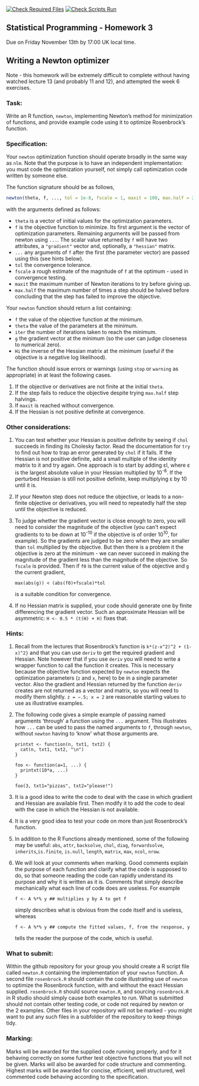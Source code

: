 [![Check Required Files](https://github.com/statprog-s1-2020/hw03_tut01_team08/workflows/Check%20Required%20Files/badge.svg)](https://github.com/statprog-s1-2020/hw03_tut01_team08/actions?query=workflow:%22Check%20Required%20Files%22) [![Check Scripts Run](https://github.com/statprog-s1-2020/hw03_tut01_team08/workflows/Check%20Scripts%20Run/badge.svg)](https://github.com/statprog-s1-2020/hw03_tut01_team08/actions?query=workflow:%22Check%20Scripts%20Run%22)


Statistical Programming - Homework 3
---------
Due on Friday November 13th by 17:00 UK local time.



## Writing a Newton optimizer

Note - this homework will be extremely difficult to complete without having watched lecture 13 (and probably 11 and 12), and attempted the week 6 exercises.


### Task:

Write an R function, `newton`, implementing Newton’s method for minimization of functions, and provide example code using it to optimize Rosenbrock’s function.

### Specification: 

Your `newton` optimization function should operate broadly in the same way as `nlm`. Note that the purpose is to have an independent implementation: you must code the optimization yourself, not simply call optimization code written by someone else. 

The function signature should be as follows,
```r
newton(theta, f, ..., tol = 1e-8, fscale = 1, maxit = 100, max.half = 20)
```
with the arguments defined as follows:

* `theta` is a vector of initial values for the optimization parameters.
* `f` is the objective function to minimize. Its first argument is the vector of optimization parameters. Remaining arguments will be passed from newton using `...`. The scalar value returned by `f` will have two attributes, a `"gradient"` vector and, optionally, a `"hessian"` matrix.
* `...` any arguments of `f` after the first (the parameter vector) are passed using this (see hints below). 
* `tol` the convergence tolerance.
* `fscale` a rough estimate of the magnitude of `f` at the optimum - used in convergence testing.
* `maxit` the maximum number of Newton iterations to try before giving up.
* `max.half` the maximum number of times a step should be halved before concluding that the step has failed to improve the objective.


Your `newton` function should return a list containing:
* `f` the value of the objective function at the minimum.
* `theta` the value of the parameters at the minimum.
* `iter` the number of iterations taken to reach the minimum.
* `g` the gradient vector at the minimum (so the user can judge closeness to  numerical zero).
* `Hi` the inverse of the Hessian matrix at the minimum (useful if the objective is a negative log likelihood).

The function should issue errors or warnings (using `stop` or `warning` as appropriate) in at least the following cases. 

1. If the objective or derivatives are not finite at the initial `theta`. 
2. If the step fails to reduce the objective despite trying `max.half` step halvings. 
3. If `maxit` is reached without convergence.
4. If the Hessian is not positive definite at convergence.


### Other considerations:


1. You can test whether your Hessian is positive definite by seeing if `chol` succeeds in finding its Cholesky factor. Read the documentation for `try` to find out how to trap an error generated by `chol` if it fails. If the Hessian is not positive definite, add a small multiple of the identity matrix to it and try again. One approach is to start by adding εI, where ε is the largest absolute value in your Hessian multiplied by 10<sup>-8</sup>. If the perturbed Hessian is still not positive definite, keep multiplying ε by 10 until it is.

2. If your Newton step does not reduce the objective, or leads to a non-finite objective or derivatives, you will need to repeatedly half the step until the objective is reduced.

3. To judge whether the gradient vector is close enough to zero, you will need to consider the magnitude of the objective (you can't expect gradients to to be down at 10<sup>-10</sup> if the objective is of order 10<sup>10</sup>, for example). So the gradients are judged to be zero when they are smaller than `tol` multiplied by the objective. But then there is a problem it the objective is zero at the minimum - we can never succeed in making the magnitude of the gradient less than the magnitude of the objective. So `fscale` is provided. Then if `f0` is the current value of the objective and `g` the current gradient,
    
    ```
    max(abs(g)) < (abs(f0)+fscale)*tol
    ``` 
    
    is a suitable condition for convergence.

4. If no Hessian matrix is supplied, your code should generate one by finite differencing the gradient vector. Such an approximate Hessian will be asymmetric: `H <- 0.5 * (t(H) + H)` fixes that.

### Hints:

1. Recall from the lectures that Rosenbrock’s function is `k*(z-x^2)^2 + (1-x)^2}`
and that you can use `deriv` to get the required gradient and Hessian. Note however that if you use `deriv` you will need to write a wrapper function to call the function it creates. This is necessary because the objective function expected by `newton` expects the optimization parameters (`z` and `x`, here) to be in a single parameter vector. Also the gradient and Hessian returned by the function `deriv` creates are not returned as a vector and matrix, so you will need to modify them slightly. `z = −.5; x = 2` are reasonable starting values to use as illustrative examples.

2. The following code gives a simple example of passing named arguments ‘through’ a function using the `...` argument. This illustrates how `...` can be used to pass the named arguments to `f`, through `newton`, without `newton` having to ‘know’ what those arguments are.

    ```
    printxt <- function(n, txt1, txt2) {
      cat(n, txt1, txt2, "\n") 
    }
    
    foo <- function(a=1, ...) { 
      printxt(10*a, ...) 
    }
    
    foo(3, txt1="pizzas", txt2="please!")
    ```

3. It is a good idea to write the code to deal with the case in which gradient and Hessian are available first. Then modify it to add the code to deal with the case in which the Hessian is not available.

4. It is a very good idea to test your code on more than just Rosenbrock’s function.

5. In addition to the R Functions already mentioned, some of the following may be useful: `abs`, `attr`, `backsolve`, `chol`, `diag`, `forwardsolve`, `inherits`,`is.finite`, `is.null`, `length`, `matrix`, `max`, `ncol`, `nrow`.

6. We will look at your comments when marking. Good comments explain the purpose of each function and clarify what the code is supposed to do, so that someone reading the code can rapidly understand its purpose and why it is written as it is. Comments that simply describe mechanically what each line of code does  are useless. For example
    
    ```
    f <- A %*% y ## multiplies y by A to get f
    ```
    
    simply describes what is obvious from the code itself and is useless, whereas
    
    ```
    f <- A %*% y ## compute the fitted values, f, from the response, y
    ```
    
    tells the reader the purpose of the code, which is useful. 

### What to submit: 

Within the github repository for your group you should create a R script file called `newton.R` containing the implementation of your `newton` function. A second file `rosenbrock.R` should contain the code illustrating use of `newton` to optimize the Rosenbrock function, with and without the exact Hessian supplied. `rosenbrock.R` should source `newton.R`, and sourcing `rosenbrock.R` in R studio should simply cause both examples to run. What is submitted should not contain other testing code, or code not required by newton or the 2 examples. Other files in your repository will not be marked - you might want to put any such files in a subfolder of the repository to keep things tidy.

### Marking: 

Marks will be awarded for the supplied code running properly, and for it behaving correctly on some further test objective functions that you will not be given. Marks will also be awarded for code structure and commenting. Highest marks will be awarded for concise, efficient, well structured, well commented code behaving according to the specification.

